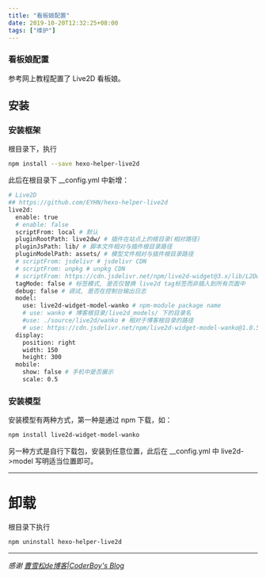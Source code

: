 ```yaml
---
title: "看板娘配置"
date: 2019-10-20T12:32:25+08:00
tags: ["维护"]
---
```


### 看板娘配置

参考网上教程配置了 Live2D 看板娘。

<!--more-->

## 安装

### 安装框架

根目录下，执行

```bash
npm install --save hexo-helper-live2d
```

此后在根目录下 __config.yml 中新增：

```bash
# Live2D
## https://github.com/EYHN/hexo-helper-live2d
live2d:
  enable: true
  # enable: false
  scriptFrom: local # 默认
  pluginRootPath: live2dw/ # 插件在站点上的根目录(相对路径)
  pluginJsPath: lib/ # 脚本文件相对与插件根目录路径
  pluginModelPath: assets/ # 模型文件相对与插件根目录路径
  # scriptFrom: jsdelivr # jsdelivr CDN
  # scriptFrom: unpkg # unpkg CDN
  # scriptFrom: https://cdn.jsdelivr.net/npm/live2d-widget@3.x/lib/L2Dwidget.min.js # 你的自定义 url
  tagMode: false # 标签模式, 是否仅替换 live2d tag标签而非插入到所有页面中
  debug: false # 调试, 是否在控制台输出日志
  model:
    use: live2d-widget-model-wanko # npm-module package name
    # use: wanko # 博客根目录/live2d_models/ 下的目录名
    #use: ./source/live2d/wanko # 相对于博客根目录的路径
    # use: https://cdn.jsdelivr.net/npm/live2d-widget-model-wanko@1.0.5/assets/wanko.model.json # 你的自定义 url
  display:
    position: right
    width: 150
    height: 300
  mobile:
    show: false # 手机中是否展示
    scale: 0.5

```



### 安装模型

安装模型有两种方式，第一种是通过 npm 下载，如：

```bash
npm install live2d-widget-model-wanko
```

另一种方式是自行下载包，安装到任意位置，此后在 __config.yml 中 live2d->model 写明适当位置即可。

-------



# 卸载

根目录下执行

```bash
npm uninstall hexo-helper-live2d
```

-------



*感谢 [曹雪松de博客|CoderBoy's Blog](https://sevencho.github.io/)*
